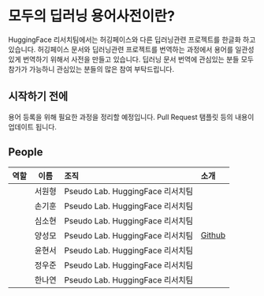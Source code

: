 # 모두의 딥러닝 용어사전이란?

HuggingFace 리서치팀에서는 허깅페이스와 다른 딥러닝관련 프로젝트를 한글화 하고 있습니다. 허깅페이스 문서와 딥러닝관련 프로젝트를 번역하는 과정에서 용어를 일관성 있게 번역하기 위해서 사전을 만들고 있습니다. 딥러닝 문서 번역에 관심있는 분들 모두 참가가 가능하니 관심있는 분들의 많은 참여 부탁드립니다.

## 시작하기 전에
용어 등록을 위해 필요한 과정을 정리할 예정입니다. Pull Request 탬플릿 등의 내용이 업데이트 됩니다.

## People
| 역할 | 이름  |                                     조직 |           소개|
|:-----|:-----:|:----------------------------------------|:--------------|
|      | 서원형| Pseudo Lab. HuggingFace 리서치팀         |               |
|      | 손기훈| Pseudo Lab. HuggingFace 리서치팀         |               |
|      | 심소현| Pseudo Lab. HuggingFace 리서치팀         |               |
|      | 양성모| Pseudo Lab. HuggingFace 리서치팀         | [Github](https://github.com/gabrielwithappy)         |
|      | 윤현서| Pseudo Lab. HuggingFace 리서치팀         |        |
|      | 정우준| Pseudo Lab. HuggingFace 리서치팀         |        |
|      | 한나연| Pseudo Lab. HuggingFace 리서치팀         |        |

